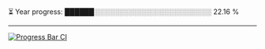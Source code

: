 
⏳ Year progress: ██████░░░░░░░░░░░░░░░░░░░░░░░░ 22.16 %

---

[![Progress Bar CI](https://github.com/thatoranzhevyy/thatoranzhevyy/actions/workflows/node.js.yml/badge.svg)](https://github.com/thatoranzhevyy/thatoranzhevyy/actions/workflows/node.js.yml)

